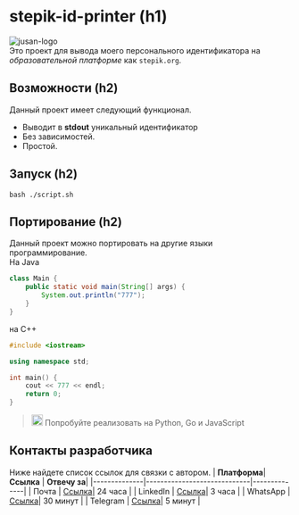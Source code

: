 
# stepik-id-printer (h1)
![jusan-logo](https://ucarecdn.com/02b8ff49-8f2b-4ce9-be84-7d4bdc6b9b67/)  
Это проект для вывода моего персонального идентификатора на *образовательной платформе* как `stepik.org`.

## Возможности (h2)
Данный проект имеет следующий функционал.
- Выводит в **stdout** уникальный идентификатор
- Без зависимостей.
- Простой.

## Запуск (h2)
```
bash ./script.sh
```

## Портирование (h2)
Данный проект можно портировать на другие языки программирование.  
На Java

```java
class Main {
    public static void main(String[] args) {
        System.out.println("777");
    }
}
```

на C++
```c++
#include <iostream>

using namespace std;

int main() {
    cout << 777 << endl;
    return 0;
}
```


>  <img src="https://discord.com/assets/d95a24865c58c14548e439defc097222.svg" width="20px"/>  Попробуйте реализовать на Python, Go и JavaScript

## Контакты разработчика
Ниже найдете список ссылок для связки с автором.
| **Платформа**| **Ссылка**                  | **Отвечу за**|
|--------------|-----------------------------|--------------|
| Почта        | [Ссылка](https://google.com)| 24 часа      |
| LinkedIn     | [Ссылка](https://google.com)| 3  часа      |
| WhatsApp     | [Ссылка](https://google.com)| 30 минут     | 
| Telegram     | [Ссылка](https://google.com)| 5  минут     |
